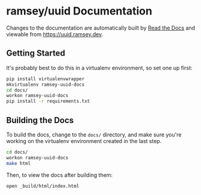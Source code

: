 # ramsey/uuid Documentation

Changes to the documentation are automatically built by [Read the Docs][] and viewable from <https://uuid.ramsey.dev>.

## Getting Started

It's probably best to do this in a virtualenv environment, so set one up first:

``` bash
pip install virtualenvwrapper
mkvirtualenv ramsey-uuid-docs
cd docs/
workon ramsey-uuid-docs
pip install -r requirements.txt
```

## Building the Docs

To build the docs, change to the `docs/` directory, and make sure you're working on the virtualenv environment created
in the last step.

``` bash
cd docs/
workon ramsey-uuid-docs
make html
```

Then, to view the docs after building them:

``` bash
open _build/html/index.html
```

[read the docs]: https://readthedocs.org
